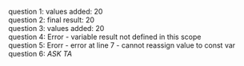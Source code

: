 question 1: values added: 20
<br>question 2: final result: 20
<br>question 3: values added: 20
<br>question 4: Error - variable result not defined in this scope
<br>question 5: Erorr - error at line 7 - cannot reassign value to const var
<br>question 6: *ASK TA*